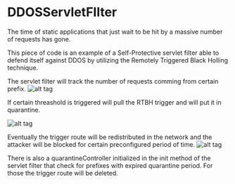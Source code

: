 DDOSServletFIlter
=================

The time of static applications that just wait to be hit by a massive number of requests has gone. 

This piece of code is an example of a Self-Protective servlet filter able to defend itself against DDOS by utilizing the Remotely Triggered Black Holling technique. 



The servlet filter will track the number of requests comming from certain prefix. 
![alt tag](http://itransformers.net/nets/ddos/images/Untitled.png)

If certain threashold is triggered will pull the RTBH trigger and will put it in quarantine. 

![alt tag](http://itransformers.net/nets/ddos/images/Untitled2.png)

Eventually the trigger route will be redistributed in the network and the attacker will be blocked for certain preconfigured period of time. 
![alt tag](http://itransformers.net/nets/ddos/images/Untitled3.png)


There is also a quarantineController initialized in the init method of the servlet filter that check for prefixes with expired quarantine period. For those the trigger route will be deleted. 
